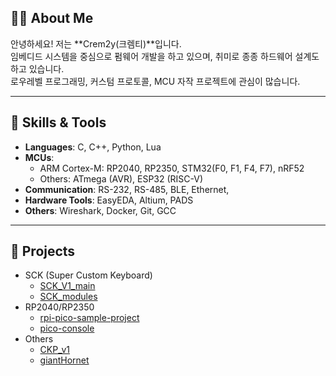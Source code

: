 ## 🧑‍💻 About Me

안녕하세요! 저는 **Crem2y(크렘티)**입니다.  
임베디드 시스템을 중심으로 펌웨어 개발을 하고 있으며, 취미로 종종 하드웨어 설계도 하고 있습니다.  
로우레벨 프로그래밍, 커스텀 프로토콜, MCU 자작 프로젝트에 관심이 많습니다.

---

## 🔧 Skills & Tools

- **Languages**: C, C++, Python, Lua
- **MCUs**:
  - ARM Cortex-M: RP2040, RP2350, STM32(F0, F1, F4, F7), nRF52
  - Others: ATmega (AVR), ESP32 (RISC-V)
- **Communication**: RS-232, RS-485, BLE, Ethernet, 
- **Hardware Tools**: EasyEDA, Altium, PADS
- **Others**: Wireshark, Docker, Git, GCC

---

## 🚀 Projects

- SCK (Super Custom Keyboard)
  - [SCK_V1_main](https://github.com/Crem2y/SCK_V1_main)
  - [SCK_modules](https://github.com/Crem2y/SCK_modules)
- RP2040/RP2350
  - [rpi-pico-sample-project](https://github.com/Crem2y/rpi-pico-sample-project)
  - [pico-console](https://github.com/Crem2y/pico-console)
- Others
  - [CKP_v1](https://github.com/Crem2y/CKP_v1)
  - [giantHornet](https://github.com/OProcessing/giantHornet)
